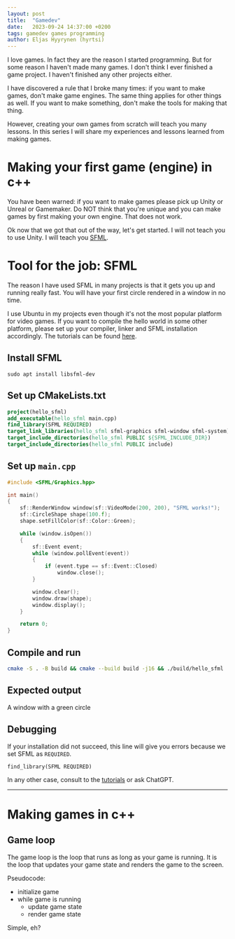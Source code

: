 ```yaml
---
layout: post
title:  "Gamedev"
date:   2023-09-24 14:37:00 +0200
tags: gamedev games programming
author: Eljas Hyyrynen (hyrtsi)
---
```


I love games.
In fact they are the reason I started programming.
But for some reason I haven't made many games.
I don't think I ever finished a game project.
I haven't finished any other projects either.

I have discovered a rule that I broke many times: if you want to make games, don't make game engines.
The same thing applies for other things as well.
If you want to make something, don't make the tools for making that thing.

However, creating your own games from scratch will teach you many lessons.
In this series I will share my experiences and lessons learned from making games.

# Making your first game (engine) in c++

You have been warned: if you want to make games please pick up Unity or Unreal or Gamemaker.
Do NOT think that you're unique and you can make games by first making your own engine.
That does not work.

Ok now that we got that out of the way, let's get started.
I will not teach you to use Unity.
I will teach you [SFML](https://www.sfml-dev.org/).

# Tool for the job: SFML

The reason I have used SFML in many projects is that it gets you up and running really fast.
You will have your first circle rendered in a window in no time.

I use Ubuntu in my projects even though it's not the most popular platform for video games.
If you want to compile the hello world in some other platform, please set up your compiler, linker and SFML installation accordingly.
The tutorials can be found [here](https://www.sfml-dev.org/learn.php).

## Install SFML

```
sudo apt install libsfml-dev
```

## Set up CMakeLists.txt

```cmake
project(hello_sfml)
add_executable(hello_sfml main.cpp)
find_library(SFML REQUIRED)
target_link_libraries(hello_sfml sfml-graphics sfml-window sfml-system)
target_include_directories(hello_sfml PUBLIC ${SFML_INCLUDE_DIR})
target_include_directories(hello_sfml PUBLIC include)
```

## Set up `main.cpp`

```c++
#include <SFML/Graphics.hpp>

int main()
{
    sf::RenderWindow window(sf::VideoMode(200, 200), "SFML works!");
    sf::CircleShape shape(100.f);
    shape.setFillColor(sf::Color::Green);

    while (window.isOpen())
    {
        sf::Event event;
        while (window.pollEvent(event))
        {
            if (event.type == sf::Event::Closed)
                window.close();
        }

        window.clear();
        window.draw(shape);
        window.display();
    }

    return 0;
}
```

## Compile and run

```bash
cmake -S . -B build && cmake --build build -j16 && ./build/hello_sfml
```

## Expected output

A window with a green circle

## Debugging

If your installation did not succeed, this line will give you errors because we set SFML as `REQUIRED`.

```
find_library(SFML REQUIRED)
```

In any other case, consult to the [tutorials](https://www.sfml-dev.org/learn.php) or ask ChatGPT.

---

# Making games in c++

## Game loop

The game loop is the loop that runs as long as your game is running.
It is the loop that updates your game state and renders the game to the screen.

Pseudocode:
- initialize game
- while game is running
    - update game state
    - render game state

Simple, eh?
